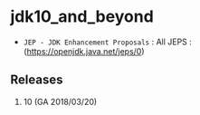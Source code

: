 # jdk10_and_beyond

* `JEP - JDK Enhancement Proposals` : All JEPS : (https://openjdk.java.net/jeps/0)

## Releases
1. 10 (GA 2018/03/20)